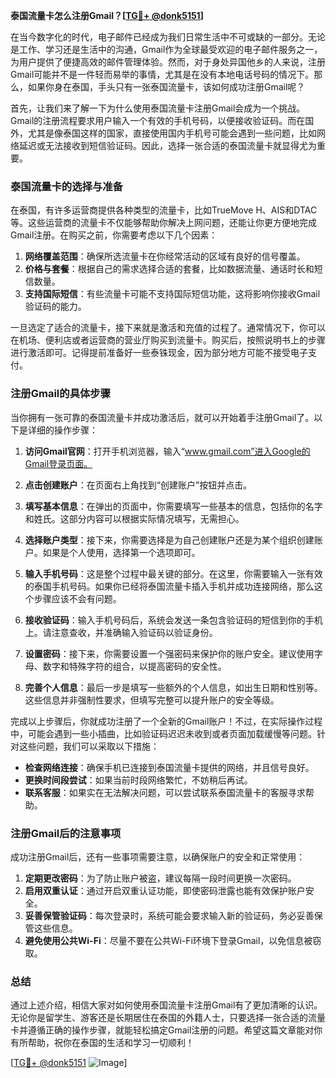 **泰国流量卡怎么注册Gmail？[[TG💪+ @donk5151](https://t.me/s/donk5151)]**

在当今数字化的时代，电子邮件已经成为我们日常生活中不可或缺的一部分。无论是工作、学习还是生活中的沟通，Gmail作为全球最受欢迎的电子邮件服务之一，为用户提供了便捷高效的邮件管理体验。然而，对于身处异国他乡的人来说，注册Gmail可能并不是一件轻而易举的事情，尤其是在没有本地电话号码的情况下。那么，如果你身在泰国，手头只有一张泰国流量卡，该如何成功注册Gmail呢？

首先，让我们来了解一下为什么使用泰国流量卡注册Gmail会成为一个挑战。Gmail的注册流程要求用户输入一个有效的手机号码，以便接收验证码。而在国外，尤其是像泰国这样的国家，直接使用国内手机号可能会遇到一些问题，比如网络延迟或无法接收到短信验证码。因此，选择一张合适的泰国流量卡就显得尤为重要。

### 泰国流量卡的选择与准备

在泰国，有许多运营商提供各种类型的流量卡，比如TrueMove H、AIS和DTAC等。这些运营商的流量卡不仅能够帮助你解决上网问题，还能让你更方便地完成Gmail注册。在购买之前，你需要考虑以下几个因素：

1. **网络覆盖范围**：确保所选流量卡在你经常活动的区域有良好的信号覆盖。
2. **价格与套餐**：根据自己的需求选择合适的套餐，比如数据流量、通话时长和短信数量。
3. **支持国际短信**：有些流量卡可能不支持国际短信功能，这将影响你接收Gmail验证码的能力。

一旦选定了适合的流量卡，接下来就是激活和充值的过程了。通常情况下，你可以在机场、便利店或者运营商的营业厅购买到流量卡。购买后，按照说明书上的步骤进行激活即可。记得提前准备好一些泰铢现金，因为部分地方可能不接受电子支付。

### 注册Gmail的具体步骤

当你拥有一张可靠的泰国流量卡并成功激活后，就可以开始着手注册Gmail了。以下是详细的操作步骤：

1. **访问Gmail官网**：打开手机浏览器，输入“www.gmail.com”进入Google的Gmail登录页面。
   
2. **点击创建账户**：在页面右上角找到“创建账户”按钮并点击。

3. **填写基本信息**：在弹出的页面中，你需要填写一些基本的信息，包括你的名字和姓氏。这部分内容可以根据实际情况填写，无需担心。

4. **选择账户类型**：接下来，你需要选择是为自己创建账户还是为某个组织创建账户。如果是个人使用，选择第一个选项即可。

5. **输入手机号码**：这是整个过程中最关键的部分。在这里，你需要输入一张有效的泰国手机号码。如果你已经将泰国流量卡插入手机并成功连接网络，那么这个步骤应该不会有问题。

6. **接收验证码**：输入手机号码后，系统会发送一条包含验证码的短信到你的手机上。请注意查收，并准确输入验证码以验证身份。

7. **设置密码**：接下来，你需要设置一个强密码来保护你的账户安全。建议使用字母、数字和特殊字符的组合，以提高密码的安全性。

8. **完善个人信息**：最后一步是填写一些额外的个人信息，如出生日期和性别等。这些信息并非强制性要求，但填写完整可以提升账户的安全等级。

完成以上步骤后，你就成功注册了一个全新的Gmail账户！不过，在实际操作过程中，可能会遇到一些小插曲，比如验证码迟迟未收到或者页面加载缓慢等问题。针对这些问题，我们可以采取以下措施：

- **检查网络连接**：确保手机已连接到泰国流量卡提供的网络，并且信号良好。
- **更换时间段尝试**：如果当前时段网络繁忙，不妨稍后再试。
- **联系客服**：如果实在无法解决问题，可以尝试联系泰国流量卡的客服寻求帮助。

### 注册Gmail后的注意事项

成功注册Gmail后，还有一些事项需要注意，以确保账户的安全和正常使用：

1. **定期更改密码**：为了防止账户被盗，建议每隔一段时间更换一次密码。
2. **启用双重认证**：通过开启双重认证功能，即使密码泄露也能有效保护账户安全。
3. **妥善保管验证码**：每次登录时，系统可能会要求输入新的验证码，务必妥善保管这些信息。
4. **避免使用公共Wi-Fi**：尽量不要在公共Wi-Fi环境下登录Gmail，以免信息被窃取。

### 总结

通过上述介绍，相信大家对如何使用泰国流量卡注册Gmail有了更加清晰的认识。无论你是留学生、游客还是长期居住在泰国的外籍人士，只要选择一张合适的流量卡并遵循正确的操作步骤，就能轻松搞定Gmail注册的问题。希望这篇文章能对你有所帮助，祝你在泰国的生活和学习一切顺利！

[[TG💪+ @donk5151](https://t.me/s/donk5151) ![Image](https://i.postimg.cc/rwNCRYN7/Snipaste-2025-04-30-17-27-05.png)]